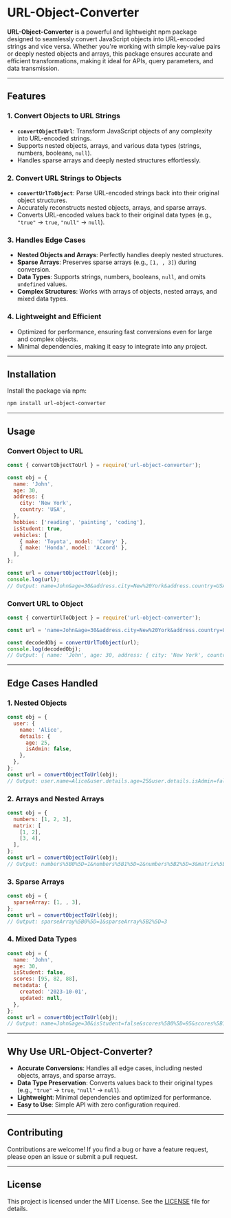 

# URL-Object-Converter

**URL-Object-Converter** is a powerful and lightweight npm package designed to seamlessly convert JavaScript objects into URL-encoded strings and vice versa. Whether you're working with simple key-value pairs or deeply nested objects and arrays, this package ensures accurate and efficient transformations, making it ideal for APIs, query parameters, and data transmission.

---

## Features

### 1. **Convert Objects to URL Strings**
   - **`convertObjectToUrl`**: Transform JavaScript objects of any complexity into URL-encoded strings.
   - Supports nested objects, arrays, and various data types (strings, numbers, booleans, `null`).
   - Handles sparse arrays and deeply nested structures effortlessly.

### 2. **Convert URL Strings to Objects**
   - **`convertUrlToObject`**: Parse URL-encoded strings back into their original object structures.
   - Accurately reconstructs nested objects, arrays, and sparse arrays.
   - Converts URL-encoded values back to their original data types (e.g., `"true"` → `true`, `"null"` → `null`).

### 3. **Handles Edge Cases**
   - **Nested Objects and Arrays**: Perfectly handles deeply nested structures.
   - **Sparse Arrays**: Preserves sparse arrays (e.g., `[1, , 3]`) during conversion.
   - **Data Types**: Supports strings, numbers, booleans, `null`, and omits `undefined` values.
   - **Complex Structures**: Works with arrays of objects, nested arrays, and mixed data types.

### 4. **Lightweight and Efficient**
   - Optimized for performance, ensuring fast conversions even for large and complex objects.
   - Minimal dependencies, making it easy to integrate into any project.

---

## Installation

Install the package via npm:

```bash
npm install url-object-converter
```

---

## Usage

### Convert Object to URL

```javascript
const { convertObjectToUrl } = require('url-object-converter');

const obj = {
  name: 'John',
  age: 30,
  address: {
    city: 'New York',
    country: 'USA',
  },
  hobbies: ['reading', 'painting', 'coding'],
  isStudent: true,
  vehicles: [
    { make: 'Toyota', model: 'Camry' },
    { make: 'Honda', model: 'Accord' },
  ],
};

const url = convertObjectToUrl(obj);
console.log(url);
// Output: name=John&age=30&address.city=New%20York&address.country=USA&hobbies%5B0%5D=reading&hobbies%5B1%5D=painting&hobbies%5B2%5D=coding&isStudent=true&vehicles%5B0%5D.make=Toyota&vehicles%5B0%5D.model=Camry&vehicles%5B1%5D.make=Honda&vehicles%5B1%5D.model=Accord
```

### Convert URL to Object

```javascript
const { convertUrlToObject } = require('url-object-converter');

const url = 'name=John&age=30&address.city=New%20York&address.country=USA&hobbies%5B0%5D=reading&hobbies%5B1%5D=painting&hobbies%5B2%5D=coding&isStudent=true&vehicles%5B0%5D.make=Toyota&vehicles%5B0%5D.model=Camry&vehicles%5B1%5D.make=Honda&vehicles%5B1%5D.model=Accord';

const decodedObj = convertUrlToObject(url);
console.log(decodedObj);
// Output: { name: 'John', age: 30, address: { city: 'New York', country: 'USA' }, hobbies: ['reading', 'painting', 'coding'], isStudent: true, vehicles: [ { make: 'Toyota', model: 'Camry' }, { make: 'Honda', model: 'Accord' } ] }
```

---

## Edge Cases Handled

### 1. **Nested Objects**
   ```javascript
   const obj = {
     user: {
       name: 'Alice',
       details: {
         age: 25,
         isAdmin: false,
       },
     },
   };
   const url = convertObjectToUrl(obj);
   // Output: user.name=Alice&user.details.age=25&user.details.isAdmin=false
   ```

### 2. **Arrays and Nested Arrays**
   ```javascript
   const obj = {
     numbers: [1, 2, 3],
     matrix: [
       [1, 2],
       [3, 4],
     ],
   };
   const url = convertObjectToUrl(obj);
   // Output: numbers%5B0%5D=1&numbers%5B1%5D=2&numbers%5B2%5D=3&matrix%5B0%5D%5B0%5D=1&matrix%5B0%5D%5B1%5D=2&matrix%5B1%5D%5B0%5D=3&matrix%5B1%5D%5B1%5D=4
   ```

### 3. **Sparse Arrays**
   ```javascript
   const obj = {
     sparseArray: [1, , 3],
   };
   const url = convertObjectToUrl(obj);
   // Output: sparseArray%5B0%5D=1&sparseArray%5B2%5D=3
   ```

### 4. **Mixed Data Types**
   ```javascript
   const obj = {
     name: 'John',
     age: 30,
     isStudent: false,
     scores: [95, 82, 88],
     metadata: {
       created: '2023-10-01',
       updated: null,
     },
   };
   const url = convertObjectToUrl(obj);
   // Output: name=John&age=30&isStudent=false&scores%5B0%5D=95&scores%5B1%5D=82&scores%5B2%5D=88&metadata.created=2023-10-01&metadata.updated=null
   ```

---

## Why Use URL-Object-Converter?

- **Accurate Conversions**: Handles all edge cases, including nested objects, arrays, and sparse arrays.
- **Data Type Preservation**: Converts values back to their original types (e.g., `"true"` → `true`, `"null"` → `null`).
- **Lightweight**: Minimal dependencies and optimized for performance.
- **Easy to Use**: Simple API with zero configuration required.

---


## Contributing

Contributions are welcome! If you find a bug or have a feature request, please open an issue or submit a pull request.

---

## License

This project is licensed under the MIT License. See the [LICENSE](LICENSE) file for details.
